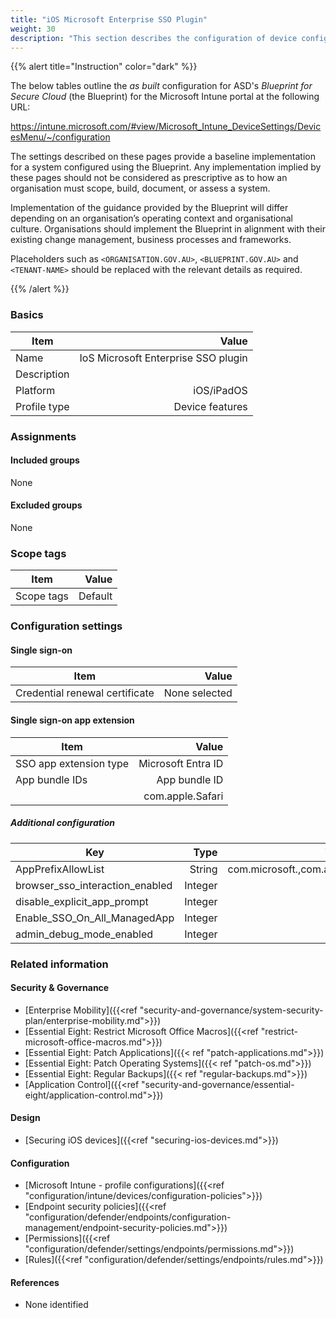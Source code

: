 ```yaml
---
title: "iOS Microsoft Enterprise SSO Plugin"
weight: 30
description: "This section describes the configuration of device configuration profiles within Microsoft Intune associated with systems built according to the guidance provided by ASD's Blueprint for Secure Cloud."
---
```


{{% alert title="Instruction" color="dark" %}}
 
The below tables outline the *as built* configuration for ASD's *Blueprint for Secure Cloud* (the Blueprint) for the Microsoft Intune portal at the following URL:

https://intune.microsoft.com/#view/Microsoft_Intune_DeviceSettings/DevicesMenu/~/configuration
 
The settings described on these pages provide a baseline implementation for a system configured using the Blueprint. Any implementation implied by these pages should not be considered as prescriptive as to how an organisation must scope, build, document, or assess a system.

Implementation of the guidance provided by the Blueprint will differ depending on an organisation’s operating context and organisational culture. Organisations should implement the Blueprint in alignment with their existing change management, business processes and frameworks.

Placeholders such as `<ORGANISATION.GOV.AU>`, `<BLUEPRINT.GOV.AU>` and `<TENANT-NAME>` should be replaced with the relevant details as required.
 
{{% /alert %}}

### Basics

| Item         |                               Value |
| ------------ | ----------------------------------: |
| Name         | IoS Microsoft Enterprise SSO plugin |
| Description  |                                     |
| Platform     |                          iOS/iPadOS |
| Profile type |                     Device features |

### Assignments

#### Included groups

None

#### Excluded groups

None

### Scope tags

| Item       |   Value |
| ---------- | ------: |
| Scope tags | Default |

### Configuration settings

#### Single sign-on

| Item                           |         Value |
| ------------------------------ | ------------: |
| Credential renewal certificate | None selected |

#### Single sign-on app extension

| Item                     |              Value |
| ------------------------ | -----------------: |
| SSO app extension type   | Microsoft Entra ID |
| App bundle IDs           |      App bundle ID |
|                          |   com.apple.Safari |

##### Additional configuration

| Key                             |    Type |                     Value |
| ------------------------------- | ------: | ------------------------: |
| AppPrefixAllowList              |  String | com.microsoft.,com.apple. |
| browser_sso_interaction_enabled | Integer |                         1 |
| disable_explicit_app_prompt     | Integer |                         1 |
| Enable_SSO_On_All_ManagedApp    | Integer |                         1 |
| admin_debug_mode_enabled        | Integer |                         1 |

### Related information

#### Security & Governance

* [Enterprise Mobility]({{<ref "security-and-governance/system-security-plan/enterprise-mobility.md">}})
* [Essential Eight: Restrict Microsoft Office Macros]({{<ref "restrict-microsoft-office-macros.md">}})
* [Essential Eight: Patch Applications]({{< ref "patch-applications.md">}})
* [Essential Eight: Patch Operating Systems]({{< ref "patch-os.md">}})
* [Essential Eight: Regular Backups]({{< ref "regular-backups.md">}})
* [Application Control]({{<ref "security-and-governance/essential-eight/application-control.md">}})
  
#### Design

* [Securing iOS devices]({{<ref "securing-ios-devices.md">}})
  
#### Configuration

* [Microsoft Intune - profile configurations]({{<ref "configuration/intune/devices/configuration-policies">}})
* [Endpoint security policies]({{<ref "configuration/defender/endpoints/configuration-management/endpoint-security-policies.md">}})
* [Permissions]({{<ref "configuration/defender/settings/endpoints/permissions.md">}})
* [Rules]({{<ref "configuration/defender/settings/endpoints/rules.md">}})


#### References

* None identified